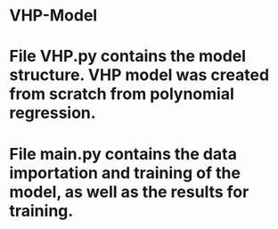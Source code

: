 # VHP-Model
# File VHP.py contains the model structure. VHP model was created from scratch from polynomial regression.
# File main.py contains the data importation and training of the model, as well as the results for training.
